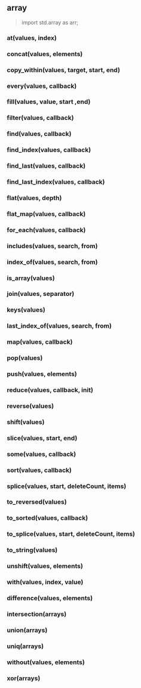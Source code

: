 ## array
> import std.array as arr;

### at(values, index)

### concat(values, elements)

### copy_within(values, target, start, end) 

### every(values, callback)

### fill(values, value, start ,end)

### filter(values, callback)


### find(values, callback)

### find_index(values, callback)

### find_last(values, callback)

### find_last_index(values, callback)

### flat(values, depth)

### flat_map(values, callback)

### for_each(values, callback)

### includes(values, search, from)

### index_of(values, search, from)

### is_array(values)

### join(values, separator)

### keys(values)

### last_index_of(values, search, from)

### map(values, callback)

### pop(values)

### push(values, elements)

### reduce(values, callback, init)

### reverse(values)

### shift(values)

### slice(values, start, end)

### some(values, callback)

### sort(values, callback)

### splice(values, start, deleteCount, items)

### to_reversed(values)

### to_sorted(values, callback)

### to_splice(values, start, deleteCount, items)

### to_string(values)

### unshift(values, elements)

### with(values, index, value)

### difference(values, elements)

### intersection(arrays)

### union(arrays)

### uniq(arrays)

### without(values, elements)

### xor(arrays)
